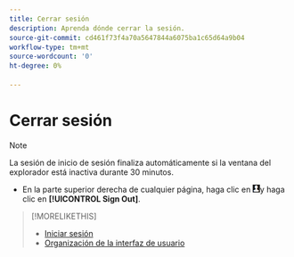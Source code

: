 ```yaml
---
title: Cerrar sesión
description: Aprenda dónde cerrar la sesión.
source-git-commit: cd461f73f4a70a5647844a6075ba1c65d64a9b04
workflow-type: tm+mt
source-wordcount: '0'
ht-degree: 0%

---
```


# Cerrar sesión

>[!NOTE]
>
>La sesión de inicio de sesión finaliza automáticamente si la ventana del explorador está inactiva durante 30 minutos.

* En la parte superior derecha de cualquier página, haga clic en ![Perfil de usuario](/help/search-social-commerce/assets/user-profile.png "Perfil de usuario")y haga clic en **[!UICONTROL Sign Out]**.

>[!MORELIKETHIS]
>
>* [Iniciar sesión](log-in.md)
>* [Organización de la interfaz de usuario](user-interface.md)

